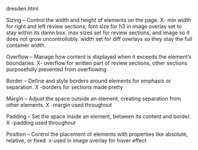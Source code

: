 dresden.html

Sizing – Control the width and height of elements on the page. 
X- min width for right and left review sections; font size for h3 in image overlay set to stay within its damn box. max sizes set for review sections, and image so it does not grow uncontrollobly. width set for diff overlays so they stay the full container width.

Overflow – Manage how content is displayed when it exceeds the element’s boundaries. 
X- overflow for written part of review sections, other sections purposefully prevented from overflowing

Border – Define and style borders around elements for emphasis or separation. 
X -borders for sections made pretty

Margin – Adjust the space outside an element, creating separation from other elements. 
X -margin used throughout

Padding – Set the space inside an element, between its content and border. 
X -padding used throughout

Position – Control the placement of elements with properties like absolute, relative, or fixed. 
x-used in image overlay for hover effect

